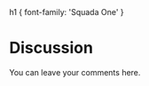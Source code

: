 <critical-path-font text="Discussion" family="Squada One">
  h1 { font-family: 'Squada One' }
</critical-path-font>

# Discussion

You can leave your comments here.

<comments api-key="akashic" />